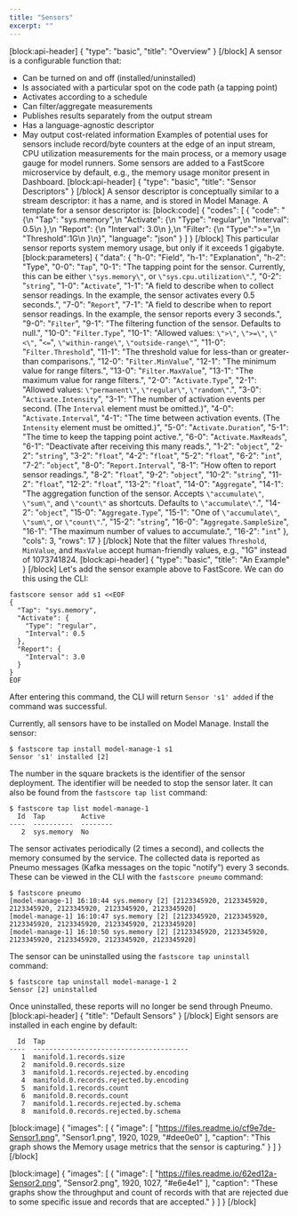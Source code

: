 ```yaml
---
title: "Sensors"
excerpt: ""
---
```

[block:api-header]
{
  "type": "basic",
  "title": "Overview"
}
[/block]
A sensor is a configurable function that:
* Can be turned on and off (installed/uninstalled)
* Is associated with a particular spot on the code path (a tapping point)
* Activates according to a schedule
* Can filter/aggregate measurements
* Publishes results separately from the output stream
* Has a language-agnostic descriptor
* May output cost-related information
Examples of potential uses for sensors include record/byte counters at the edge of an input stream, CPU utilization measurements for the main process, or a memory usage gauge for model runners. Some sensors are added to a FastScore microservice by default, e.g., the memory usage monitor present in Dashboard. 
[block:api-header]
{
  "type": "basic",
  "title": "Sensor Descriptors"
}
[/block]
A sensor descriptor is conceptually similar to a stream descriptor: it has a name, and is stored in Model Manage. A template for a sensor descriptor is:
[block:code]
{
  "codes": [
    {
      "code": "{\n  \"Tap\": \"sys.memory\",\n  \"Activate\": {\n    \"Type\": \"regular\",\n    \"Interval\": 0.5\n  },\n  \"Report\": {\n    \"Interval\": 3.0\n  },\n  \"Filter\": {\n    \"Type\":\">=\",\n    \"Threshold\":1G\n  }\n}",
      "language": "json"
    }
  ]
}
[/block]
This particular sensor reports system memory usage, but only if it exceeds 1 gigabyte.
[block:parameters]
{
  "data": {
    "h-0": "Field",
    "h-1": "Explanation",
    "h-2": "Type",
    "0-0": "`Tap`",
    "0-1": "The tapping point for the sensor. Currently, this can be either `\"sys.memory\"`, or `\"sys.cpu.utilization\"`.",
    "0-2": "`string`",
    "1-0": "`Activate`",
    "1-1": "A field to describe when to collect sensor readings. In the example, the sensor activates every 0.5 seconds.",
    "7-0": "`Report`",
    "7-1": "A field to describe when to report sensor readings. In the example, the sensor reports every 3 seconds.",
    "9-0": "`Filter`",
    "9-1": "The filtering function of the sensor. Defaults to null.",
    "10-0": "`Filter.Type`",
    "10-1": "Allowed values: `\">\"`, `\">=\"`, `\"<\"`, \"`<=`\", `\"within-range\"`, `\"outside-range\"`",
    "11-0": "`Filter.Threshold`",
    "11-1": "The threshold value for less-than or greater-than comparisons.",
    "12-0": "`Filter.MinValue`",
    "12-1": "The minimum value for range filters.",
    "13-0": "`Filter.MaxValue`",
    "13-1": "The maximum value for range filters.",
    "2-0": "`Activate.Type`",
    "2-1": "Allowed values: `\"permanent\"`, `\"regular\"`, `\"random\"`.",
    "3-0": "`Activate.Intensity`",
    "3-1": "The number of activation events per second. (The `Interval` element must be omitted.)",
    "4-0": "`Activate.Interval`",
    "4-1": "The time between activation events. (The `Intensity` element must be omitted.)",
    "5-0": "`Activate.Duration`",
    "5-1": "The time to keep the tapping point active.",
    "6-0": "`Activate.MaxReads`",
    "6-1": "Deactivate after receiving this many reads.",
    "1-2": "`object`",
    "2-2": "`string`",
    "3-2": "`float`",
    "4-2": "`float`",
    "5-2": "`float`",
    "6-2": "`int`",
    "7-2": "`object`",
    "8-0": "`Report.Interval`",
    "8-1": "How often to report sensor readings.",
    "8-2": "`float`",
    "9-2": "`object`",
    "10-2": "`string`",
    "11-2": "`float`",
    "12-2": "`float`",
    "13-2": "`float`",
    "14-0": "`Aggregate`",
    "14-1": "The aggregation function of the sensor. Accepts `\"accumulate\"`, `\"sum\"`, and `\"count\"` as shortcuts. Defaults to `\"accumulate\"`.",
    "14-2": "`object`",
    "15-0": "`Aggregate.Type`",
    "15-1": "One of `\"accumulate\"`, `\"sum\"`, or `\"count\"`.",
    "15-2": "`string`",
    "16-0": "`Aggregate.SampleSize`",
    "16-1": "The maximum number of values to accumulate.",
    "16-2": "`int`"
  },
  "cols": 3,
  "rows": 17
}
[/block]
Note that the filter values `Threshold`, `MinValue`, and `MaxValue` accept human-friendly values, e.g., "1G" instead of 1073741824. 
[block:api-header]
{
  "type": "basic",
  "title": "An Example"
}
[/block]
Let's add the sensor example above to FastScore. We can do this using the CLI:
```
fastscore sensor add s1 <<EOF
{
  "Tap": "sys.memory",
  "Activate": {
    "Type": "regular",
    "Interval": 0.5
  },
  "Report": {
    "Interval": 3.0
  }
}
EOF
```
After entering this command, the CLI will return `Sensor 's1' added` if the command was successful. 

Currently, all sensors have to be installed on Model Manage. Install the sensor:
```
$ fastscore tap install model-manage-1 s1
Sensor 's1' installed [2]
```
The number in the square brackets is the identifier of the sensor deployment. The identifier will be needed to stop the sensor later. It can also be found from the `fastscore tap list` command:
```
$ fastscore tap list model-manage-1
  Id  Tap         Active
----  ----------  --------
   2  sys.memory  No
```

The sensor activates periodically (2 times a second), and collects the memory consumed by the service. The collected data is reported as Pneumo messages (Kafka messages on the topic "notify") every 3 seconds. These can be viewed in the CLI with the `fastscore pneumo` command:
```
$ fastscore pneumo
[model-manage-1] 16:10:44 sys.memory [2] [2123345920, 2123345920, 2123345920, 2123345920, 2123345920, 2123345920]
[model-manage-1] 16:10:47 sys.memory [2] [2123345920, 2123345920, 2123345920, 2123345920, 2123345920, 2123345920]
[model-manage-1] 16:10:50 sys.memory [2] [2123345920, 2123345920, 2123345920, 2123345920, 2123345920, 2123345920]
```

The sensor can be uninstalled using the `fastscore tap uninstall` command:
```
$ fastscore tap uninstall model-manage-1 2
Sensor [2] uninstalled
```

Once uninstalled, these reports will no longer be send through Pneumo.
[block:api-header]
{
  "title": "Default Sensors"
}
[/block]
Eight sensors are installed in each engine by default:
```
  Id  Tap
----  ---------------------------------------
   1  manifold.1.records.size
   2  manifold.0.records.size
   3  manifold.1.records.rejected.by.encoding
   4  manifold.0.records.rejected.by.encoding
   5  manifold.1.records.count
   6  manifold.0.records.count
   7  manifold.1.records.rejected.by.schema
   8  manifold.0.records.rejected.by.schema
```

[block:image]
{
  "images": [
    {
      "image": [
        "https://files.readme.io/cf9e7de-Sensor1.png",
        "Sensor1.png",
        1920,
        1029,
        "#dee0e0"
      ],
      "caption": "This graph shows the Memory usage metrics that the sensor is capturing."
    }
  ]
}
[/block]

[block:image]
{
  "images": [
    {
      "image": [
        "https://files.readme.io/62ed12a-Sensor2.png",
        "Sensor2.png",
        1920,
        1027,
        "#e6e4e1"
      ],
      "caption": "These graphs show the throughput and count of records with that are rejected due to some specific issue and records that are accepted."
    }
  ]
}
[/block]